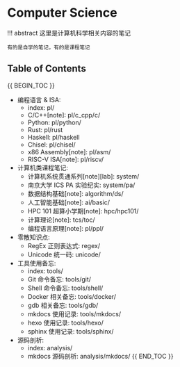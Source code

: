 # Computer Science

!!! abstract 
    这里是计算机科学相关内容的笔记

    有的是自学的笔记，有的是课程笔记

## Table of Contents

{{ BEGIN_TOC }}
- 编程语言 & ISA:
    - index: pl/
    - C/C++[note]: pl/c_cpp/c/
    - Python: pl/python/
    - Rust: pl/rust
    - Haskell: pl/haskell
    - Chisel: pl/chisel/
    - x86 Assembly[note]: pl/asm/
    - RISC-V ISA[note]: pl/riscv/
- 计算机类课程笔记:
    - 计算机系统贯通系列[note][lab]: system/
    - 南京大学 ICS PA 实验纪实: system/pa/
    - 数据结构基础[note]: algorithm/ds/
    - 人工智能基础[note]: ai/basic/
    - HPC 101 超算小学期[note]: hpc/hpc101/
    - 计算理论[note]: tcs/toc/
    - 编程语言原理[note]: pl/ppl/
- 零散知识点:
    - RegEx 正则表达式: regex/
    - Unicode 统一码: unicode/
- 工具使用备忘:
    - index: tools/
    - Git 命令备忘: tools/git/
    - Shell 命令备忘: tools/shell/
    - Docker 相关备忘: tools/docker/
    - gdb 相关备忘: tools/gdb/
    - mkdocs 使用记录: tools/mkdocs/
    - hexo 使用记录: tools/hexo/
    - sphinx 使用记录: tools/sphinx/
- 源码剖析:
    - index: analysis/
    - mkdocs 源码剖析: analysis/mkdocs/
{{ END_TOC }}

<!-- - [Programming Language 编程语言 & ISA](pl)
    - [C/C++](pl/c_cpp/c/) <span class="toc-tag toc-tag-classnotes"></span>
    - [Python](pl/python/)
    - [Rust](pl/rust)
    - [Haskell](pl/haskell)
    - [Chisel](pl/chisel/)
    - [x86 Assembly](pl/asm)
    - [RISC-V ISA](pl/riscv) <span class="toc-tag toc-tag-classnotes"></span>
    - [编程语言原理](pl/ppl/) <span class="toc-tag toc-tag-classnotes"></span>
- [Computer System 计算机系统](system)
    - [Computer System I 计算机系统 Ⅰ](system/cs1) <span class="toc-tag toc-tag-classnotes"></span> <span class="toc-tag toc-tag-reports"></span>
    - [Computer System II 计算机系统 Ⅱ](system/cs2) <span class="toc-tag toc-tag-classnotes"></span> <span class="toc-tag toc-tag-reports"></span>
    - [Computer System III 计算机系统 Ⅲ](system/cs3/) <span class="toc-tag toc-tag-reports"></span>
    - [南京大学 ICS PA 实验纪实](system/pa/)
- 算法相关
    - [数据结构基础](algorithm/ds) <span class="toc-tag toc-tag-classnotes"></span>
- 人工智能相关
    - [人工智能基础](ai/basic) <span class="toc-tag toc-tag-classnotes"></span>
- 高性能计算相关
    - [HPC 101 超算小学期](hpc/hpc101/) <span class="toc-tag toc-tag-classnotes"></span>
- 理论计算机相关
    - [计算理论](tcs/toc/) <span class="toc-tag toc-tag-classnotes"></span>
- 零散知识点
    - [RegEx 正则表达式](regex)
    - [Unicode 统一码](unicode)
- [源码剖析](analysis)
    - [mkdocs 源码剖析](analysis/mkdocs)
- [工具相关](tools)
    - [Git 命令备忘](tools/git)
    - [Shell 命令备忘](tools/shell)
    - [Docker 相关备忘](tools/docker)
    - [gdb 相关备忘](tools/gdb)
    - [mkdocs 使用记录](tools/mkdocs)
    - [hexo 使用记录](tools/hexo)
    - [sphinx 使用记录](tools/sphinx) -->